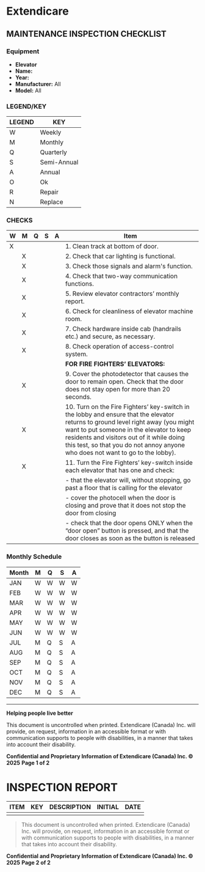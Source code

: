 # Extendicare
## MAINTENANCE INSPECTION CHECKLIST

### Equipment
- **Elevator**
- **Name:**
- **Year:**
- **Manufacturer:** All
- **Model:** All

### LEGEND/KEY
| LEGEND | KEY       |
|--------|-----------|
| W      | Weekly    |
| M      | Monthly   |
| Q      | Quarterly |
| S      | Semi-Annual |
| A      | Annual    |
| O      | Ok        |
| R      | Repair    |
| N      | Replace   |

### CHECKS
| W | M | Q | S | A | Item                                                                 |
|---|---|---|---|---|----------------------------------------------------------------------|
| X |   |   |   |   | 1. Clean track at bottom of door.                                   |
|   | X |   |   |   | 2. Check that car lighting is functional.                          |
|   | X |   |   |   | 3. Check those signals and alarm's function.                      |
|   | X |   |   |   | 4. Check that two-way communication functions.                     |
|   | X |   |   |   | 5. Review elevator contractors’ monthly report.                   |
|   | X |   |   |   | 6. Check for cleanliness of elevator machine room.                |
|   | X |   |   |   | 7. Check hardware inside cab (handrails etc.) and secure, as necessary. |
|   | X |   |   |   | 8. Check operation of access-control system.                     |
|   |   |   |   |   | **FOR FIRE FIGHTERS’ ELEVATORS:**                                 |
|   | X |   |   |   | 9. Cover the photodetector that causes the door to remain open. Check that the door does not stay open for more than 20 seconds. |
|   | X |   |   |   | 10. Turn on the Fire Fighters’ key-switch in the lobby and ensure that the elevator returns to ground level right away (you might want to put someone in the elevator to keep residents and visitors out of it while doing this test, so that you do not annoy anyone who does not want to go to the lobby). |
|   | X |   |   |   | 11. Turn the Fire Fighters’ key-switch inside each elevator that has one and check: |
|   |   |   |   |   | - that the elevator will, without stopping, go past a floor that is calling for the elevator |
|   |   |   |   |   | - cover the photocell when the door is closing and prove that it does not stop the door from closing |
|   |   |   |   |   | - check that the door opens ONLY when the “door open” button is pressed, and that the door closes as soon as the button is released |

### Monthly Schedule
| Month | M | Q | S | A |
|-------|---|---|---|---|
| JAN   | W | W | W | W |
| FEB   | W | W | W | W |
| MAR   | W | W | W | W |
| APR   | W | W | W | W |
| MAY   | W | W | W | W |
| JUN   | W | W | W | W |
| JUL   | M | Q | S | A |
| AUG   | M | Q | S | A |
| SEP   | M | Q | S | A |
| OCT   | M | Q | S | A |
| NOV   | M | Q | S | A |
| DEC   | M | Q | S | A |

----

**Helping people live better**

This document is uncontrolled when printed. Extendicare (Canada) Inc. will provide, on request, information in an accessible format or with communication supports to people with disabilities, in a manner that takes into account their disability.

**Confidential and Proprietary Information of Extendicare (Canada) Inc. © 2025**
**Page 1 of 2**

# INSPECTION REPORT

| ITEM | KEY | DESCRIPTION | INITIAL | DATE |
|------|-----|-------------|---------|------|
|      |     |             |         |      |

> This document is uncontrolled when printed. Extendicare (Canada) Inc. will provide, on request, information in an accessible format or with communication supports to people with disabilities, in a manner that takes into account their disability.

**Confidential and Proprietary Information of Extendicare (Canada) Inc. © 2025**
**Page 2 of 2**